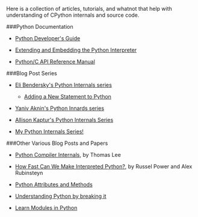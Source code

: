 Here is a collection of articles, tutorials, and whatnot that help with understanding of CPython internals and source code.

###Python Documentation

* [Python Developer's Guide](http://docs.python.org/devguide/)

* [Extending and Embedding the Python Interpreter](http://docs.python.org/2.7/extending/index.html)

* [Python/C API Reference Manual](http://docs.python.org/2.7/c-api/index.html)

###Blog Post Series

* [Eli Bendersky's Python Internals series](http://eli.thegreenplace.net/tag/python-internals)

  * [Adding a New Statement to Python](http://eli.thegreenplace.net/2010/06/30/python-internals-adding-a-new-statement-to-python/)

* [Yaniv Aknin's Python Innards series](http://tech.blog.aknin.name/category/my-projects/pythons-innards/)

* [Allison Kaptur's Python Internals Series](http://akaptur.github.io/blog/categories/python-internals/)

* [My Python Internals Series!](http://mathamy.com/tag/python-internals.html)

###Other Various Blog Posts and Papers

* [Python Compiler Internals](http://tomlee.co/wp-content/uploads/2012/11/108_python-language-internals.pdf), by Thomas Lee

* [How Fast Can We Make Interpreted Python?](http://arxiv.org/pdf/1306.6047v2.pdf), by Russel Power and Alex Rubinsteyn

* [Python Attributes and Methods](http://www.cafepy.com/article/python_attributes_and_methods/python_attributes_and_methods.html)

* [Understanding Python by breaking it](http://blog.hakril.net/articles/0-understanding-python-by-breaking-it.html)

* [Learn Modules in Python](https://www.scaler.com/topics/python/python-modules/)

